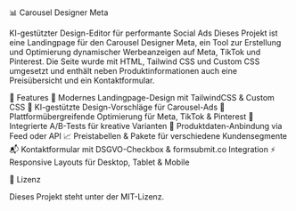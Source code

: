 📊 Carousel Designer Meta

KI-gestützter Design-Editor für performante Social Ads
Dieses Projekt ist eine Landingpage für den Carousel Designer Meta, ein Tool zur Erstellung und Optimierung dynamischer Werbeanzeigen auf Meta, TikTok und Pinterest.
Die Seite wurde mit HTML, Tailwind CSS und Custom CSS umgesetzt und enthält neben Produktinformationen auch eine Preisübersicht und ein Kontaktformular.

🚀 Features
🎨 Modernes Landingpage-Design mit TailwindCSS & Custom CSS
🧠 KI-gestützte Design-Vorschläge für Carousel-Ads
🎯 Plattformübergreifende Optimierung für Meta, TikTok & Pinterest
🧪 Integrierte A/B-Tests für kreative Varianten
🔄 Produktdaten-Anbindung via Feed oder API
📈 Preistabellen & Pakete für verschiedene Kundensegmente
📬 Kontaktformular mit DSGVO-Checkbox & formsubmit.co Integration
⚡ Responsive Layouts für Desktop, Tablet & Mobile

📜 Lizenz

Dieses Projekt steht unter der MIT-Lizenz.
